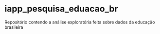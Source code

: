 # iapp_pesquisa_eduacao_br
Repositório contendo a análise exploratória feita sobre dados da educação brasileira
